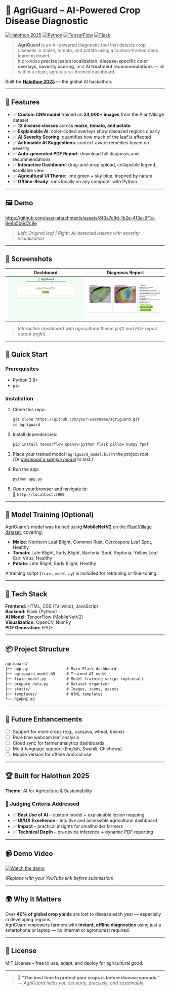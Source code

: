 # 🌱 AgriGuard – AI-Powered Crop Disease Diagnostic

[![Halothon 2025](https://img.shields.io/badge/Halothon-2025-84cc16?logo=devpost)](https://halothon-2025.devpost.com/)
[![Python](https://img.shields.io/badge/Python-3.8%2B-blue?logo=python)](https://python.org)
[![TensorFlow](https://img.shields.io/badge/TensorFlow-2.13%2B-orange?logo=tensorflow)](https://tensorflow.org)
[![Flask](https://img.shields.io/badge/Flask-Web_Dashboard-84cc16?logo=flask)](https://flask.palletsprojects.com)

> **AgriGuard** is an AI-powered diagnostic tool that detects crop diseases in maize, tomato, and potato using a custom-trained deep learning model.  
> It provides **precise lesion localization**, **disease-specific color overlays**, **severity scoring**, and **AI treatment recommendations** — all within a clean, agricultural-themed dashboard.

Built for **[Halothon 2025](https://halothon-2025.devpost.com/)** — the global AI hackathon.

---

## 🌾 Features

- ✅ **Custom CNN model** trained on **24,000+ images** from the PlantVillage dataset  
- ✅ **13 disease classes** across **maize, tomato, and potato**  
- ✅ **Explainable AI**: color-coded overlays show diseased regions clearly  
- ✅ **AI Severity Scoring**: quantifies how much of the leaf is affected  
- ✅ **Actionable AI Suggestions**: context-aware remedies based on severity  
- ✅ **Auto-generated PDF Report**: download full diagnosis and recommendations  
- ✅ **Interactive Dashboard**: drag-and-drop upload, collapsible legend, scrollable view  
- ✅ **Agricultural UI Theme**: lime green + sky blue, inspired by nature  
- ✅ **Offline-Ready**: runs locally on any computer with Python  

---

## 🖼️ Demo

https://github.com/user-attachments/assets/8f3a7c9d-1b2e-4f3a-9f1c-8e4a5b6d7c8e  

> *Left: Original leaf | Right: AI-detected lesions with severity visualization*

---

## 📸 Screenshots

| Dashboard | Diagnosis Report |
|------------|------------------|
| ![Dashboard Screenshot](Dashboard.png) | ![Report Screenshot](Report.png) |

> *Interactive dashboard with agricultural theme (left) and PDF report output (right).*

---

## 🚀 Quick Start

### Prerequisites
- Python 3.8+
- `pip`

### Installation

1. Clone this repo:
   ```bash
   git clone https://github.com/your-username/agriguard.git
   cd agriguard
   ```

2. Install dependencies:
   ```bash
   pip install tensorflow opencv-python flask pillow numpy fpdf
   ```

3. Place your trained model (`agriguard_model.h5`) in the project root.  
   *(Or [download a sample model](#model-training) to test.)*

4. Run the app:
   ```bash
   python app.py
   ```

5. Open your browser and navigate to:  
   🔗 `http://localhost:5000`

---

## 🧠 Model Training (Optional)

AgriGuard’s model was trained using **MobileNetV2** on the [PlantVillage dataset](https://www.kaggle.com/datasets/emmarex/plantdisease), covering:

* **Maize**: Northern Leaf Blight, Common Rust, Cercospora Leaf Spot, Healthy  
* **Tomato**: Late Blight, Early Blight, Bacterial Spot, Septoria, Yellow Leaf Curl Virus, Healthy  
* **Potato**: Late Blight, Early Blight, Healthy  

A training script (`train_model.py`) is included for retraining or fine-tuning.

---

## 🧩 Tech Stack

**Frontend:** HTML, CSS (Tailwind), JavaScript  
**Backend:** Flask (Python)  
**AI Model:** TensorFlow (MobileNetV2)  
**Visualization:** OpenCV, NumPy  
**PDF Generation:** FPDF  

---

## 📦 Project Structure

```
agriguard/
├── app.py                 # Main Flask dashboard
├── agriguard_model.h5     # Trained AI model
├── train_model.py         # Model training script (optional)
├── prepare_data.py        # Dataset organizer
├── static/                # Images, icons, assets
├── templates/             # HTML templates
└── README.md
```

---

## 🌱 Future Enhancements

- [ ] Support for more crops (e.g., cassava, wheat, beans)  
- [ ] Real-time webcam leaf analysis  
- [ ] Cloud sync for farmer analytics dashboards  
- [ ] Multi-language support (English, Swahili, Chichewa)  
- [ ] Mobile version for offline Android use  

---

## 🏆 Built for Halothon 2025

**Theme:** AI for Agriculture & Sustainability  

### 🧮 Judging Criteria Addressed
- ✅ **Best Use of AI** – custom model + explainable lesion mapping  
- ✅ **UI/UX Excellence** – intuitive and accessible agricultural dashboard  
- ✅ **Impact** – practical insights for smallholder farmers  
- ✅ **Technical Depth** – on-device inference + dynamic PDF reporting  

---

## 📹 Demo Video

[![Watch the demo](https://img.youtube.com/vi/your-video-id/0.jpg)](https://youtu.be/your-video-id)

*(Replace with your YouTube link before submission)*

---

## 🌍 Why It Matters

Over **40% of global crop yields** are lost to disease each year — especially in developing regions.  
AgriGuard empowers farmers with **instant, offline diagnostics** using just a smartphone or laptop — no internet or agronomist required.

---

## 📜 License

MIT License – free to use, adapt, and deploy for agricultural good.

---

> **🌾 “The best time to protect your crops is before disease spreads.”**  
> — *AgriGuard helps you act early, precisely, and sustainably.*
